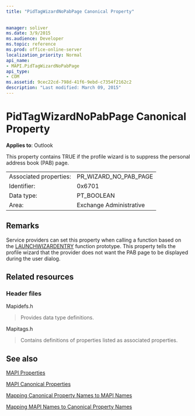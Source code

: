 ```yaml
---
title: "PidTagWizardNoPabPage Canonical Property"
 
 
manager: soliver
ms.date: 3/9/2015
ms.audience: Developer
ms.topic: reference
ms.prod: office-online-server
localization_priority: Normal
api_name:
- MAPI.PidTagWizardNoPabPage
api_type:
- COM
ms.assetid: 9cec22cd-798d-41f6-9ebd-c7354f2162c2
description: "Last modified: March 09, 2015"
---
```


# PidTagWizardNoPabPage Canonical Property

  
  
**Applies to**: Outlook 
  
This property contains TRUE if the profile wizard is to suppress the personal address book (PAB) page.
  
|||
|:-----|:-----|
|Associated properties:  <br/> |PR_WIZARD_NO_PAB_PAGE  <br/> |
|Identifier:  <br/> |0x6701  <br/> |
|Data type:  <br/> |PT_BOOLEAN  <br/> |
|Area:  <br/> |Exchange Administrative  <br/> |
   
## Remarks

Service providers can set this property when calling a function based on the [LAUNCHWIZARDENTRY](launchwizardentry.md) function prototype. This property tells the profile wizard that the provider does not want the PAB page to be displayed during the user dialog. 
  
## Related resources

### Header files

Mapidefs.h
  
> Provides data type definitions.
    
Mapitags.h
  
> Contains definitions of properties listed as associated properties.
    
## See also



[MAPI Properties](mapi-properties.md)
  
[MAPI Canonical Properties](mapi-canonical-properties.md)
  
[Mapping Canonical Property Names to MAPI Names](mapping-canonical-property-names-to-mapi-names.md)
  
[Mapping MAPI Names to Canonical Property Names](mapping-mapi-names-to-canonical-property-names.md)

